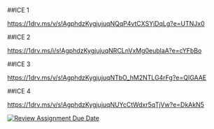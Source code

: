 ##ICE 1

https://1drv.ms/v/s!AgphdzKygjujuqNQqP4vtCXSYjDqLg?e=UTNJx0

##ICE 2 

https://1drv.ms/i/s!AgphdzKygjujuqNRCLnVxMg0eublaA?e=cYFbBo

##ICE 3

https://1drv.ms/v/s!AgphdzKygjujuqNTbO_hM2NTLG4rFg?e=QIGAAE

##ICE 4

https://1drv.ms/v/s!AgphdzKygjujuqNUYcCtWdxr5qTjVw?e=DkAkN5

[![Review Assignment Due Date](https://classroom.github.com/assets/deadline-readme-button-22041afd0340ce965d47ae6ef1cefeee28c7c493a6346c4f15d667ab976d596c.svg)](https://classroom.github.com/a/omuPV5dP)



